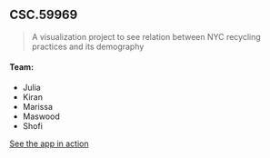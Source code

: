 ## CSC.59969
> A visualization project to see relation between NYC recycling practices and its demography 

#### Team: 
- Julia
- Kiran
- Marissa
- Maswood
- Shofi  
  
[See the app in action](https://shofi384.github.io/RecycleNYC/)
